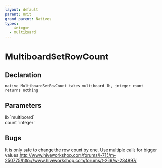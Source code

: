 ```yaml
---
layout: default
parent: Unit
grand_parent: Natives
types:
  - integer
  - multiboard
---
```


# MultiboardSetRowCount

## Declaration

```
native MultiboardSetRowCount takes multiboard lb, integer count returns nothing
```

## Parameters
<dl>
  <dt>lb `multiboard`</dt>
  <dd></dd>

  <dt>count `integer`</dt>
  <dd></dd>
</dl>

## Bugs 
It is only safe to change the row count by one. Use multiple calls for bigger values.<http://www.hiveworkshop.com/forums/l-715/m-250775/><http://www.hiveworkshop.com/forums/t-269/w-234897/>